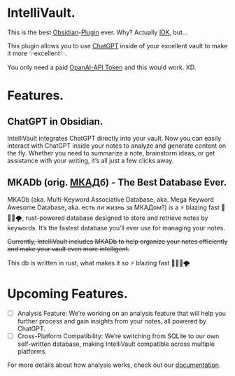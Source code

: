 # IntelliVault.

This is the best [Obsidian](https://obsidian.md/)-[Plugin](https://en.wikipedia.org/wiki/Plug-in_(computing)) ever. Why? Actually [IDK](https://en.wikipedia.org/wiki/I_Don%27t_Know), but...

This plugin allows you to use [ChatGPT](https://ru.wikipedia.org/wiki/ChatGPT) inside of your excellent vault to make it more ✨excellent✨.

You only need a paid [OpanAI-API Token](https://platform.openai.com/) and this would work. XD.

# Features.

## ChatGPT in Obsidian.

IntelliVault integrates ChatGPT directly into your vault. Now you can easily interact with ChatGPT inside your notes to analyze and generate content on the fly. Whether you need to summarize a note, brainstorm ideas, or get assistance with your writing, it’s all just a few clicks away.


## MKADb (orig. [МКАД](https://en.wikipedia.org/wiki/Moscow_Ring_Road)б) - The Best Database Ever.

MKADb (aka. Multi-Keyword Associative Database, aka. Mega Keyword Awesome Database, aka. есть ли жизнь за МКАДом?) is a ⚡️ blazing fast 🚀🧬🚞🌪️, rust-powered database designed to store and retrieve notes by keywords. It’s the fastest database you’ll ever use for managing your notes.

~~Currently, IntelliVault includes MKADb to help organize your notes efficiently and make your vault even more intelligent.~~

This db is written in rust, what makes it so ⚡️ blazing fast 🚀🧬🚞🌪️

# Upcoming Features.

- [ ] Analysis Feature: We’re working on an analysis feature that will help you further process and gain insights from your notes, all powered by ChatGPT.
- [ ] Cross-Platform Compatibility: We’re switching from SQLite to our own self-written database, making IntelliVault compatible across multiple platforms.

For more details about how analysis works, check out our [documentation](https://github.com/intkgc/intellivault/blob/master/specs/analysis-pipeline.md).